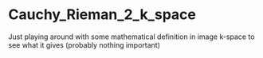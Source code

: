 # Cauchy_Rieman_2_k_space
Just playing around with some mathematical definition in image k-space to see what it gives (probably nothing important)
